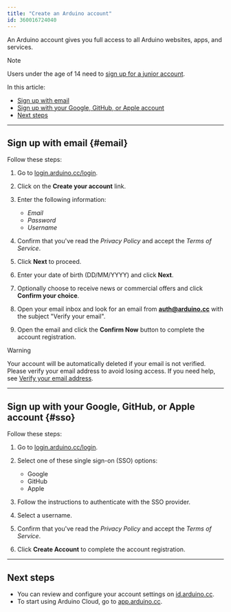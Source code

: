 ```yaml
---
title: "Create an Arduino account"
id: 360016724040
---
```


An Arduino account gives you full access to all Arduino websites, apps, and services.

> [!NOTE]
> Users under the age of 14 need to [sign up for a junior account](https://support.arduino.cc/hc/en-us/articles/360022234360).

In this article:

- [Sign up with email](#email)
- [Sign up with your Google, GitHub, or Apple account](#sso)
- [Next steps](#next-steps)

---

## Sign up with email {#email}

Follow these steps:

1. Go to [login.arduino.cc/login](https://login.arduino.cc/login).

1. Click on the **Create your account** link.

1. Enter the following information:

   - _Email_
   - _Password_
   - _Username_

1. Confirm that you've read the _Privacy Policy_ and accept the _Terms of Service_.

1. Click **Next** to proceed.

1. Enter your date of birth (DD/MM/YYYY) and click **Next**.

1. Optionally choose to receive news or commercial offers and click **Confirm your choice**.

1. Open your email inbox and look for an email from **auth@arduino.cc** with the subject "Verify your email".

1. Open the email and click the **Confirm Now** button to complete the account registration.

> [!WARNING]
> Your account will be automatically deleted if your email is not verified. Please verify your email address to avoid losing access. If you need help, see [Verify your email address](https://support.arduino.cc/hc/en-us/articles/360016822039-Verify-your-email-address).

---

## Sign up with your Google, GitHub, or Apple account {#sso}

Follow these steps:

1. Go to [login.arduino.cc/login](https://login.arduino.cc/login).

1. Select one of these single sign-on (SSO) options:

   - Google
   - GitHub
   - Apple

1. Follow the instructions to authenticate with the SSO provider.

1. Select a username.

1. Confirm that you've read the _Privacy Policy_ and accept the _Terms of Service_.

1. Click **Create Account** to complete the account registration.

---

## Next steps

- You can review and configure your account settings on [id.arduino.cc](https://id.arduino.cc/).
- To start using Arduino Cloud, go to [app.arduino.cc](https://app.arduino.cc/).
